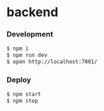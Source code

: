 # backend

### Development

```bash
$ npm i
$ npm run dev
$ open http://localhost:7001/
```

### Deploy

```bash
$ npm start
$ npm stop
```

